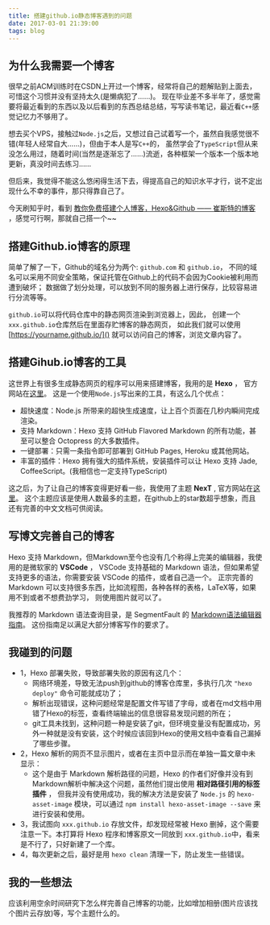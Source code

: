 ```yaml
---
title: 搭建github.io静态博客遇到的问题
date: 2017-03-01 21:39:00
tags: blog
---
```


## 为什么我需要一个博客

很早之前ACM训练时在CSDN上开过一个博客，经常将自己的题解贴到上面去，可惜这个习惯并没有坚持太久(是懒病犯了……)。
现在毕业差不多半年了，感觉需要将最近看到的东西以及以后看到的东西总结总结，写写读书笔记，最近看`C++`感觉记忆力不够用了。

想去买个VPS，接触过`Node.js`之后，又想过自己试着写一个，虽然自我感觉很不错(年轻人经常自大……)，但由于本人是写`C++`的，
虽然学会了`TypeScript`但从来没怎么用过，随着时间(当然是逐渐忘了……)流逝，各种框架一个版本一个版本地更新，真没时间去练习……

但后来，我觉得不能这么悠闲得生活下去，得提高自己的知识水平才行，说不定出现什么不幸的事件，那只得靠自己了。

今天刷知乎时，看到
[教你免费搭建个人博客，Hexo&Github —— 崔斯特的博客](https://zhangslob.github.io/2017/02/28/%E6%95%99%E4%BD%A0%E5%85%8D%E8%B4%B9%E6%90%AD%E5%BB%BA%E4%B8%AA%E4%BA%BA%E5%8D%9A%E5%AE%A2%EF%BC%8CHexo-Github/)
，感觉可行啊，那就自己搭一个~~

## 搭建Github.io博客的原理

简单了解了一下，Github的域名分为两个: `github.com` 和 `github.io`，
不同的域名可以采用不同安全策略，保证托管在Github上的代码不会因为Cookie被利用而遭到破坏；
数据做了划分处理，可以放到不同的服务器上进行保存，比较容易进行分流等等。

`github.io`可以将代码仓库中的静态网页渲染到浏览器上，因此，
创建一个`xxx.github.io`仓库然后在里面存贮博客的静态网页，
如此我们就可以使用 [https://yourname.github.io/]() 就可以访问自己的博客，浏览文章内容了。


## 搭建Gihub.io博客的工具

这世界上有很多生成静态网页的程序可以用来搭建博客，我用的是 **Hexo** ， 官方网站在[这里](https://hexo.io/)。
这是一个使用`Node.js`写出来的工具，有这么几个优点：
+ 超快速度：Node.js 所带来的超快生成速度，让上百个页面在几秒内瞬间完成渲染。
+ 支持 Markdown：Hexo 支持 GitHub Flavored Markdown 的所有功能，甚至可以整合 Octopress 的大多数插件。
+ 一键部署：只需一条指令即可部署到 GitHub Pages, Heroku 或其他网站。
+ 丰富的插件：Hexo 拥有强大的插件系统，安装插件可以让 Hexo 支持 Jade, CoffeeScript。(我相信也一定支持TypeScript)

这之后，为了让自己的博客变得更好看一些，我使用了主题 **NexT** , 官方网站在[这里](http://theme-next.iissnan.com/)。
这个主题应该是使用人数最多的主题，在github上的star数超乎想象，而且还有完善的中文文档可供阅读。

## 写博文完善自己的博客

Hexo 支持 Markdown，但Markdown至今也没有几个称得上完美的编辑器，我使用的是微软家的 **VSCode** ，
VSCode 支持基础的 Markdown 语法，但如果希望支持更多的语法，你需要安装 VSCode 的插件，或者自己造一个。
正宗完善的 Markdown 可以支持很多东西，比如流程图，各种各样的表格，LaTeX等，如果用不到或者不想费劲学习，
则使用图片就可以了。

我推荐的 Markdown 语法查询目录，是 SegmentFault 的 [Markdown语法编辑器指南](https://segmentfault.com/markdown)。
这份指南足以满足大部分博客写作的要求了。

## 我碰到的问题

+ 1，Hexo 部署失败，导致部署失败的原因有这几个：
    - 网络环境差，导致无法push到github的博客仓库里，多执行几次 `"hexo deploy"` 命令可能就成功了；
    - 解析出现错误，这种问题经常是配置文件写错了字母，或者在md文档中用错了Hexo的标签，查看终端输出的信息很容易发现问题的所在；
    - git工具未找到，这种问题一种是安装了git，但环境变量没有配置成功，另外一种就是没有安装，这个时候应该回到Hexo的使用文档中查看自己漏掉了哪些步骤。
+ 2，Hexo 解析的网页不显示图片，或者在主页中显示而在单独一篇文章中未显示：
    - 这个是由于 Markdown 解析路径的问题，Hexo 的作者们好像并没有到Markdown解析中解决这个问题，虽然他们提出使用 **相对路径引用的标签插件** ， 但我并没有使用成功，我的解决方法是安装了 `Node.js` 的 `hexo-asset-image` 模块，可以通过 `npm install hexo-asset-image --save` 来进行安装和使用。
+ 3，我试图向 `xxx.github.io` 存放文件，却发现经常被 Hexo 删掉，这个需要注意一下。本打算将 Hexo 程序和博客原文一同放到 `xxx.github.io`中，看来是不行了，只好新建了一个库。
+ 4，每次更新之后，最好是用 `hexo clean` 清理一下，防止发生一些错误。
## 我的一些想法

应该利用空余时间研究下怎么样完善自己博客的功能，比如增加相册(图片应该找个图片云存放)等，写个主题什么的。